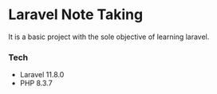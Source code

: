 # Laravel Note Taking

It is a basic project with the sole objective of learning laravel.

### Tech

-   Laravel 11.8.0
-   PHP 8.3.7
